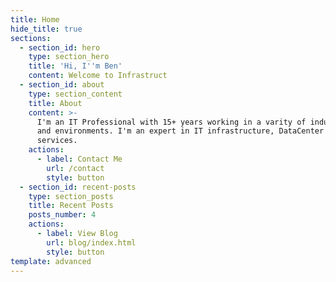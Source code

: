 ```yaml
---
title: Home
hide_title: true
sections:
  - section_id: hero
    type: section_hero
    title: 'Hi, I''m Ben'
    content: Welcome to Infrastruct
  - section_id: about
    type: section_content
    title: About
    content: >-
      I'm an IT Professional with 15+ years working in a varity of industries
      and environments. I'm an expert in IT infrastructure, DataCenter & Cloud
      services.
    actions:
      - label: Contact Me
        url: /contact
        style: button
  - section_id: recent-posts
    type: section_posts
    title: Recent Posts
    posts_number: 4
    actions:
      - label: View Blog
        url: blog/index.html
        style: button
template: advanced
---
```

